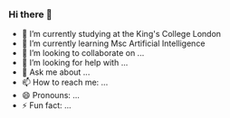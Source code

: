 ### Hi there 👋


- 🔭 I’m currently studying at the King's College London
- 🌱 I’m currently learning Msc Artificial Intelligence
- 👯 I’m looking to collaborate on ...
- 🤔 I’m looking for help with ...
- 💬 Ask me about ...
- 📫 How to reach me: ...
- 😄 Pronouns: ...
- ⚡ Fun fact: ...

